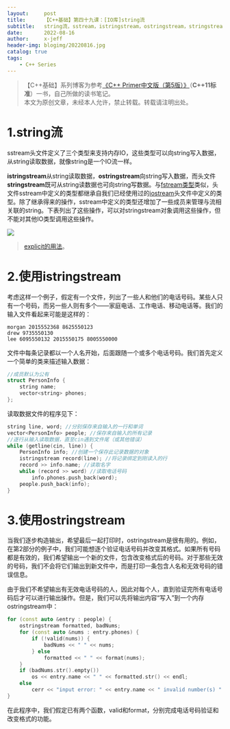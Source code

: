 ```yaml
---
layout:     post
title:      【C++基础】第四十九课：[IO库]string流
subtitle:   string流，sstream，istringstream，ostringstream，stringstream
date:       2022-08-16
author:     x-jeff
header-img: blogimg/20220816.jpg
catalog: true
tags:
    - C++ Series
---
```

>【C++基础】系列博客为参考[《C++ Primer中文版（第5版）》](https://www.phei.com.cn/module/goods/wssd_content.jsp?bookid=37655)（**C++11标准**）一书，自己所做的读书笔记。  
>本文为原创文章，未经本人允许，禁止转载。转载请注明出处。

# 1.string流

sstream头文件定义了三个类型来支持内存IO，这些类型可以向string写入数据，从string读取数据，就像string是一个IO流一样。

**istringstream**从string读取数据，**ostringstream**向string写入数据，而头文件**stringstream**既可从string读数据也可向string写数据。与[fstream类型](http://shichaoxin.com/2022/08/09/C++基础-第四十八课-IO库-文件输入输出/)类似，头文件sstream中定义的类型都继承自我们已经使用过的[iostream](http://shichaoxin.com/2022/07/31/C++基础-第四十七课-IO库-IO类/)头文件中定义的类型。除了继承得来的操作，sstream中定义的类型还增加了一些成员来管理与流相关联的string。下表列出了这些操作，可以对stringstream对象调用这些操作，但不能对其他IO类型调用这些操作。

![](https://xjeffblogimg.oss-cn-beijing.aliyuncs.com/BLOGIMG/BlogImage/CPPSeries/Lesson49/49x1.png)

>[explicit的用法](http://shichaoxin.com/2022/07/13/C++基础-第四十五课-类-构造函数再探/#43抑制构造函数定义的隐式转换)。

# 2.使用istringstream

考虑这样一个例子，假定有一个文件，列出了一些人和他们的电话号码。某些人只有一个号码，而另一些人则有多个——家庭电话、工作电话、移动电话等。我们的输入文件看起来可能是这样的：

```
morgan 2015552368 8625550123
drew 9735550130
lee 6095550132 2015550175 8005550000
```

文件中每条记录都以一个人名开始，后面跟随一个或多个电话号码。我们首先定义一个简单的类来描述输入数据：

```c++
//成员默认为公有
struct PersonInfo {
	string name;
	vector<string> phones;
};
```

读取数据文件的程序见下：

```c++
string line, word; //分别保存来自输入的一行和单词
vector<PersonInfo> people; //保存来自输入的所有记录
//逐行从输入读取数据，直至cin遇到文件尾（或其他错误）
while (getline(cin, line)) {
	PersonInfo info; //创建一个保存此记录数据的对象
	istringstream record(line); //将记录绑定到刚读入的行
	record >> info.name; //读取名字
	while (record >> word) //读取电话号码
		info.phones.push_back(word);
	people.push_back(info);
}
```

# 3.使用ostringstream

当我们逐步构造输出，希望最后一起打印时，ostringstream是很有用的。例如，在第2部分的例子中，我们可能想逐个验证电话号码并改变其格式。如果所有号码都是有效的，我们希望输出一个新的文件，包含改变格式后的号码。对于那些无效的号码，我们不会将它们输出到新文件中，而是打印一条包含人名和无效号码的错误信息。

由于我们不希望输出有无效电话号码的人，因此对每个人，直到验证完所有电话号码后才可以进行输出操作。但是，我们可以先将输出内容“写入”到一个内存ostringstream中：

```c++
for (const auto &entry : people) {
	ostringstream formatted, badNums;
	for (const auto &nums : entry.phones) {
		if (!valid(nums)) {
			badNums << " " << nums;
		} else
			formatted << " " << format(nums);
	}
	if (badNums.str().empty())
		os << entry.name << " " << formatted.str() << endl;
	else
		cerr << "input error: " << entry.name << " invalid number(s) " << badNums.str() << endl;
}
```

在此程序中，我们假定已有两个函数，valid和format，分别完成电话号码验证和改变格式的功能。